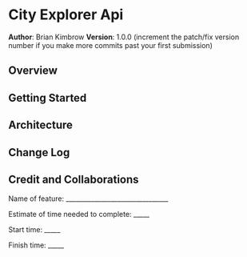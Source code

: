 # City Explorer Api

**Author**: Brian Kimbrow
**Version**: 1.0.0 (increment the patch/fix version number if you make more commits past your first submission)

## Overview


## Getting Started
<!-- What are the steps that a user must take in order to build this app on their own machine and get it running? -->

## Architecture


## Change Log

## Credit and Collaborations


Name of feature: ________________________________

Estimate of time needed to complete: _____

Start time: _____

Finish time: _____